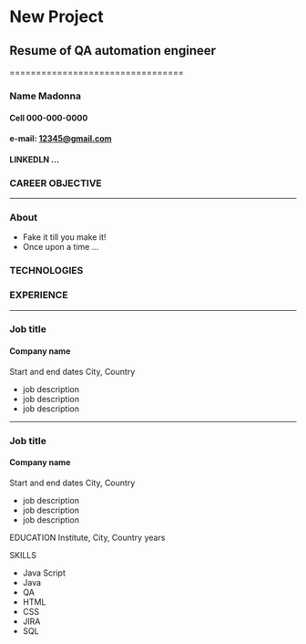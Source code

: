 # New Project
## Resume of QA automation engineer
=================================
### Name Madonna
#### Cell 000-000-0000
#### e-mail: 12345@gmail.com
#### LINKEDLN ...

### CAREER OBJECTIVE
---
### About
* Fake it till you make it!
* Once upon a time ...

### TECHNOLOGIES

### EXPERIENCE
____________________________
### Job title
#### Company name
Start and end dates
City, Country
* job description
* job description
* job description
- - - -
### Job title
#### Company name
Start and end dates
City, Country
* job description
* job description
* job description

EDUCATION
Institute, City, Country
years

SKILLS
* Java Script
* Java
* QA
* HTML
* CSS
* JIRA
* SQL





